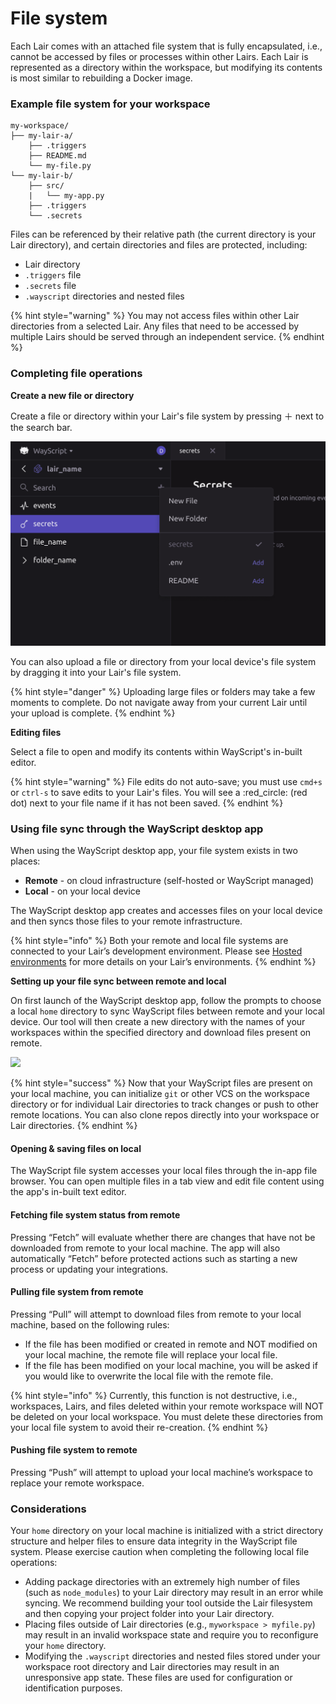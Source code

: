 # File system

Each Lair comes with an attached file system that is fully encapsulated, i.e., cannot be accessed by files or processes within other Lairs. Each Lair is represented as a directory within the workspace, but modifying its contents is most similar to rebuilding a Docker image.&#x20;

### Example file system for your workspace

```
my-workspace/
├── my-lair-a/
    ├── .triggers
    ├── README.md
    └── my-file.py
└── my-lair-b/
    ├── src/
    |   └── my-app.py
    ├── .triggers
    └── .secrets
```

Files can be referenced by their relative path (the current directory is your Lair directory), and certain directories and files are protected, including:

* Lair directory
* `.triggers` file
* `.secrets` file
* `.wayscript` directories and nested files

{% hint style="warning" %}
You may not access files within other Lair directories from a selected Lair. Any files that need to be accessed by multiple Lairs should be served through an independent service.
{% endhint %}

### Completing file operations

**Create a new file or directory**

Create a file or directory within your Lair's file system by pressing ＋ next to the search bar.&#x20;

![](../../.gitbook/assets/image.png)

You can also upload a file or directory from your local device's file system by dragging it into your Lair's file system.&#x20;

{% hint style="danger" %}
Uploading large files or folders may take a few moments to complete. Do not navigate away from your current Lair until your upload is complete.&#x20;
{% endhint %}

**Editing files**

Select a file to open and modify its contents within WayScript's in-built editor.&#x20;

{% hint style="warning" %}
File edits do not auto-save; you must use `cmd+s` or `ctrl-s` to save edits to your Lair's files. You will see a :red\_circle: (red dot) next to your file name if it has not been saved.
{% endhint %}

### Using file sync through the WayScript desktop app

When using the WayScript desktop app, your file system exists in two places:

* **Remote** - on cloud infrastructure (self-hosted or WayScript managed)
* **Local** - on your local device

The WayScript desktop app creates and accesses files on your local device and then syncs those files to your remote infrastructure.

{% hint style="info" %}
Both your remote and local file systems are connected to your Lair’s development environment. Please see [Hosted environments](deployments.md) for more details on your Lair’s environments.
{% endhint %}

**Setting up your file sync between remote and local**

On first launch of the WayScript desktop app, follow the prompts to choose a local `home` directory to sync WayScript files between remote and your local device. Our tool will then create a new directory with the names of your workspaces within the specified directory and download files present on remote.

![](https://codahosted.io/docs/2kDMDaZ6QP/blobs/bl-ctT1lSpsA8/897d5cb37c8557ad9b149526e93a87b16af4e7f0f0be3aa51e4bd08c6d58007c44949fb53d3f804d60ab6953bb3c4909efbdda87870c6cf9e4af93f351cc2f42f482aa8e814a011346a8e71807b8ad97ce8824146ad13a8b7a1b3d966da21b512ef7ef54)

{% hint style="success" %}
Now that your WayScript files are present on your local machine, you can initialize `git` or other VCS on the workspace directory or for individual Lair directories to track changes or push to other remote locations. You can also clone repos directly into your workspace or Lair directories.
{% endhint %}

#### **Opening & saving files on local**

The WayScript file system accesses your local files through the in-app file browser. You can open multiple files in a tab view and edit file content using the app's in-built text editor.&#x20;

#### **Fetching file system status from remote**

Pressing “Fetch” will evaluate whether there are changes that have not be downloaded from remote to your local machine. The app will also automatically “Fetch” before protected actions such as starting a new process or updating your integrations.

#### **Pulling file system from remote**

Pressing “Pull” will attempt to download files from remote to your local machine, based on the following rules:

* If the file has been modified or created in remote and NOT modified on your local machine, the remote file will replace your local file.
* If the file has been modified on your local machine, you will be asked if you would like to overwrite the local file with the remote file.

{% hint style="info" %}
Currently, this function is not destructive, i.e., workspaces, Lairs, and files deleted within your remote workspace will NOT be deleted on your local workspace. You must delete these directories from your local file system to avoid their re-creation.&#x20;
{% endhint %}

#### **Pushing file system to remote**

Pressing “Push” will attempt to upload your local machine’s workspace to replace your remote workspace.&#x20;

### Considerations

Your `home` directory on your local machine is initialized with a strict directory structure and helper files to ensure data integrity in the WayScript file system. Please exercise caution when completing the following local file operations:

* Adding package directories with an extremely high number of files (such as `node_modules`) to your Lair directory may result in an error while syncing. We recommend building your tool outside the Lair filesystem and then copying your project folder into your Lair directory.&#x20;
* Placing files outside of Lair directories (e.g., `myworkspace > myfile.py`) may result in an invalid workspace state and require you to reconfigure your `home` directory.
* Modifying the `.wayscript` directories and nested files stored under your workspace root directory and Lair directories may result in an unresponsive app state. These files are used for configuration or identification purposes.&#x20;
